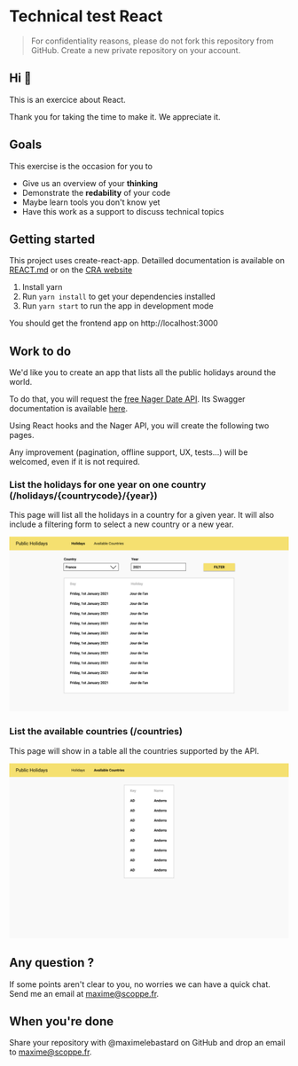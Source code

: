 # Technical test React

> For confidentiality reasons, please do not fork this repository from GitHub. Create a new private repository on your account.

Hi 👋
---

This is an exercice about React.

Thank you for taking the time to make it. We appreciate it.

## Goals

This exercise is the occasion for you to

- Give us an overview of your **thinking**
- Demonstrate the **redability** of your code
- Maybe learn tools you don't know yet
- Have this work as a support to discuss technical topics

## Getting started

This project uses create-react-app. Detailled documentation is available on [REACT.md](./REACT.md) or on the [CRA website](https://create-react-app.dev/)

1. Install yarn
1. Run `yarn install` to get your dependencies installed
1. Run `yarn start` to run the app in development mode

You should get the frontend app on http://localhost:3000


## Work to do

We'd like you to create an app that lists all the public holidays around the world.

To do that, you will request the [free Nager Date API](https://date.nager.at/API). Its Swagger documentation is available [here](https://date.nager.at/swagger/index.html).

Using React hooks and the Nager API, you will create the following two pages.

Any improvement (pagination, offline support, UX, tests...) will be welcomed, even if it is not required.

### List the holidays for one year on one country (/holidays/{countrycode}/{year})

This page will list all the holidays in a country for a given year.
It will also include a filtering form to select a new country or a new year.

![](./PageHolidays.png)

### List the available countries (/countries)

This page will show in a table all the countries supported by the API.

![](./PageCountries.png)

## Any question ?

If some points aren't clear to you, no worries we can have a quick chat.
Send me an email at maxime@scoppe.fr.

## When you're done

Share your repository with @maximelebastard on GitHub and drop an email to maxime@scoppe.fr.